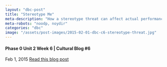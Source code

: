 ```yaml
---
layout: "dbc-post"
title: "Stereotype Me"
meta-description: "How a stereotype threat can affect actual performance"
meta-robots: "noodp, noydir"
categories: "dbc"
image: "/assets/post-images/2015-02-01-dbc-c6-stereotype-threat.jpg"
---
```

<h4>Phase 0 Unit 2 Week 6 | Cultural Blog #6</h4>
<span class="meta">Feb 1, 2015</span>
<a href="http://jannypie.github.io/blog/c6-stereotype-threat.html" title="Read more">Read this blog post</a>